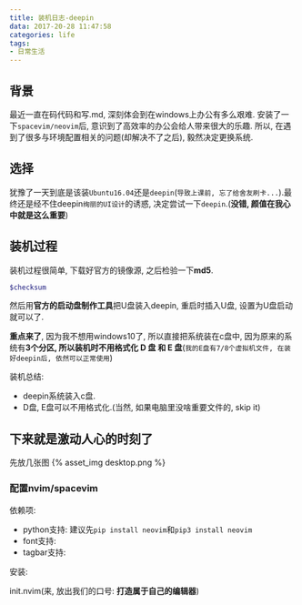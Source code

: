 ```yaml
---
title: 装机日志-deepin
data: 2017-20-28 11:47:58
categories: life
tags:
- 日常生活
---
```


## 背景
最近一直在码代码和写.md, 深刻体会到在windows上办公有多么艰难. 安装了一下`spacevim/neovim`后, 意识到了高效率的办公会给人带来很大的乐趣. 所以, 在遇到了很多与环境配置相关的问题(却解决不了之后), 毅然决定更换系统.
## 选择
犹豫了一天到底是该装`Ubuntu16.04`还是`deepin`(`导致上课前, 忘了给舍友刷卡...`).最终还是经不住deepin`绚丽的UI设计`的诱惑, 决定尝试一下`deepin`.(**没错, 颜值在我心中就是这么重要**)

## 装机过程
装机过程很简单, 下载好官方的镜像源, 之后检验一下**md5**.
```bash
$checksum  

```
然后用**官方的启动盘制作工具**把U盘装入deepin, 重启时插入U盘, 设置为U盘启动就可以了.

**重点来了**, 因为我不想用windows10了, 所以直接把系统装在c盘中, 因为原来的系统有**3个分区, 所以装机时不用格式化 D 盘 和 E 盘**(`我的E盘有7/8个虚拟机文件, 在装好deepin后, 依然可以正常使用`)

装机总结: 
- deepin系统装入c盘.   
- D盘, E盘可以不用格式化.(当然, 如果电脑里没啥重要文件的, skip it)

## 下来就是激动人心的时刻了

先放几张图
{% asset_img desktop.png %}




### 配置nvim/spacevim

依赖项:
- python支持: 建议先`pip install neovim`和`pip3 install neovim`
- font支持:
- tagbar支持:




安装:



init.nvim(来, 放出我们的口号: **打造属于自己的编辑器**)










